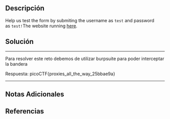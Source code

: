 ## Descripción

Help us test the form by submiting the username as `test` and password as `test!`The website running [here](http://saturn.picoctf.net:59071/).
## Solución

***
Para resolver este reto debemos de utilizar burpsuite para poder interceptar la bandera

Respuesta: picoCTF{proxies_all_the_way_25bbae9a}
***
## Notas Adicionales

## Referencias